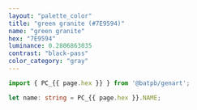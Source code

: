 ```yaml
---
layout: "palette_color"
title: "green granite (#7E9594)"
name: "green granite"
hex: "7E9594"
luminance: 0.2806863035
contrast: "black-pass"
color_category: "gray"
---
```


```typescript
import { PC_{{ page.hex }} } from '@batpb/genart';

let name: string = PC_{{ page.hex }}.NAME;
```
